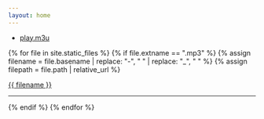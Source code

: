 ```yaml
---
layout: home
---
```


- [play.m3u](https://biker-elegant.github.io/Stackoverflow-m3u/static_files/play.m3u)

{% for file in site.static_files %}
{% if file.extname == ".mp3" %}
{% assign filename = file.basename | replace: "-", " " | replace: "_", " " %}
{% assign filepath = file.path | relative_url %}

<a href="{{ filepath }}" title="{{ filename }}">{{ filename }}</a>
<hr>

{% endif %}
{% endfor %}